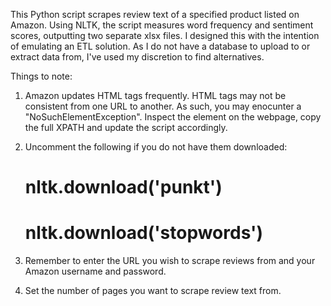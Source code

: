 This Python script scrapes review text of a specified product listed on Amazon. Using NLTK, the script measures word frequency and sentiment scores, outputting two separate xlsx files. I designed this with the intention of 
emulating an ETL solution. As I do not have a database to upload to or extract data from, I've used my discretion to find alternatives. 

Things to note:

1. Amazon updates HTML tags frequently. HTML tags may not be consistent from one URL to another. As such, you may enocunter a "NoSuchElementException".
   Inspect the element on the webpage, copy the full XPATH and update the script accordingly.

2. Uncomment the following if you do not have them downloaded:
   # nltk.download('punkt')
   # nltk.download('stopwords')

3. Remember to enter the URL you wish to scrape reviews from and your Amazon username and password.
   
4. Set the number of pages you want to scrape review text from. 
